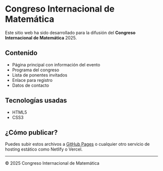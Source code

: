 # Congreso Internacional de Matemática

Este sitio web ha sido desarrollado para la difusión del **Congreso Internacional de Matemática** 2025.

## Contenido

- Página principal con información del evento
- Programa del congreso
- Lista de ponentes invitados
- Enlace para registro
- Datos de contacto

## Tecnologías usadas

- HTML5
- CSS3

## ¿Cómo publicar?

Puedes subir estos archivos a [GitHub Pages](https://pages.github.com/) o cualquier otro servicio de hosting estático como Netlify o Vercel.

---

© 2025 Congreso Internacional de Matemática
